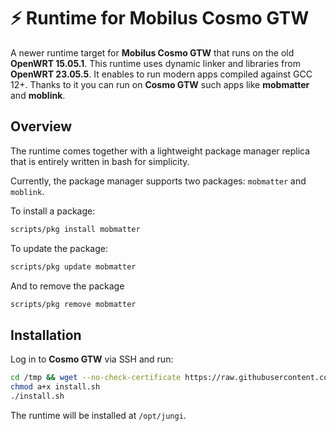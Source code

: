 # ⚡ Runtime for Mobilus Cosmo GTW

A newer runtime target for **Mobilus Cosmo GTW** that runs on the old **OpenWRT 15.05.1**. This runtime uses dynamic linker and libraries from **OpenWRT 23.05.5**. It enables to run modern apps compiled against GCC 12+. Thanks to it you can run on **Cosmo GTW** such apps like **mobmatter** and **moblink**.

## Overview

The runtime comes together with a lightweight package manager replica that is entirely written in bash for simplicity.

Currently, the package manager supports two packages: `mobmatter` and `moblink`.

To install a package:

```bash
scripts/pkg install mobmatter
```

To update the package:

```bash
scripts/pkg update mobmatter
```

And to remove the package

```bash
scripts/pkg remove mobmatter
```

## Installation

Log in to **Cosmo GTW** via SSH and run:

```bash
cd /tmp && wget --no-check-certificate https://raw.githubusercontent.com/piku235/mobilus-gtw-runtime/main/install.sh
chmod a+x install.sh
./install.sh
```

The runtime will be installed at `/opt/jungi`.
